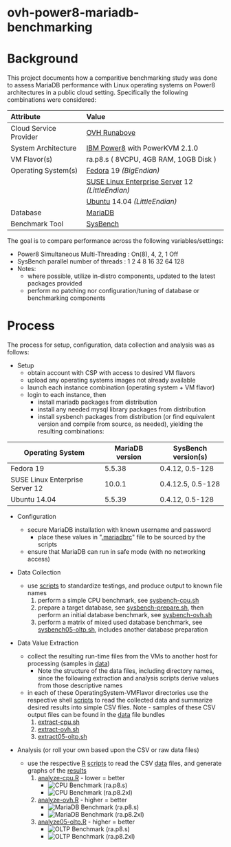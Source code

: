 ovh-power8-mariadb-benchmarking
===============================

# Background

This project documents how a comparitive benchmarking study was done to assess MariaDB performance with Linux operating systems on Power8 architectures in a public cloud setting. Specifically the following combinations were considered:

| Attribute | Value |
| :--------- |:----- |
| Cloud Service Provider | [OVH Runabove](https://www.runabove.com/index.xml) |
| System Architecture | [IBM Power8](http://www-03.ibm.com/systems/power/software/linux/) with PowerKVM 2.1.0 |
| VM Flavor(s) | ra.p8.s ( 8VCPU, 4GB RAM, 10GB Disk ) |
| Operating System(s) | [Fedora](http://fedoraproject.org/) 19 *(BigEndian)* |
|                     | [SUSE Linux Enterprise Server](https://www.suse.com/products/server/) 12 *(LittleEndian)* |
|                     | [Ubuntu](http://www.ubuntu.com/server) 14.04 *(LittleEndian)* |
| Database | [MariaDB](https://mariadb.org/) |
| Benchmark Tool | [SysBench](https://launchpad.net/sysbench) |

The goal is to compare performance across the following variables/settings:

* Power8 Simultaneous Multi-Threading : On(8), 4, 2, 1 Off
* SysBench parallel number of threads : 1 2 4 8 16 32 64 128
* Notes:
	* where possible, utilize in-distro components, updated to the latest packages provided
	* perform no patching nor configuration/tuning of database or benchmarking components

# Process

The process for setup, configuration, data collection and analysis was as follows:

* Setup
	* obtain account with CSP with access to desired VM flavors
	* upload any operating systems images not already available
	* launch each instance combination (operating system + VM flavor)
	* login to each instance, then
		* install mariadb packages from distribution
		* install any needed mysql library packages from distribution
		* install sysbench packages from distribution (or find equivalent version and compile from source, as needed), yielding the resulting combinations:

| Operating System | MariaDB version | SysBench version(s)|
| ---------------- | --------------- | ------------------ |
| Fedora 19 | 5.5.38 | 0.4.12, 0.5-128 |
| SUSE Linux Enterprise Server 12 | 10.0.1 | 0.4.12.5, 0.5-128 |
| Ubuntu 14.04 | 5.5.39 | 0.4.12, 0.5-128 |

* Configuration
	* secure MariaDB installation with known username and password
		* place these values in "[.mariadbrc](./scripts/.mariadbrc)" file to be sourced by the scripts
	* ensure that MariaDB can run in safe mode (with no networking access)

* Data Collection
	* use [scripts](./scripts) to standardize testings, and produce output to known file names
		1. perform a simple CPU benchmark, see [sysbench-cpu.sh](./scripts/sysbench-cpu.sh)
		2. prepare a target database, see [sysbench-prepare.sh](./scripts/sysbench-prepare.sh), then perform an initial database benchmark, see [sysbench-ovh.sh](./scripts/sysbench-ovh.sh)
		3. perform a matrix of mixed used database benchmark, see [sysbench05-oltp.sh](./scripts/sysbench05-oltp.sh), includes another database preparation

* Data Value Extraction
	* collect the resulting run-time files from the VMs to another host for processing (samples in [data](./data))
		* Note the structure of the data files, including directory names, since the following extraction and analysis scripts derive values from those descriptive names
	* in each of these OperatingSystem-VMFlavor directories use the respective shell [scripts](./scripts) to read the collected data and summarize desired results into simple CSV files. Note - samples of these CSV output files can be found in the [data](./data) file bundles
		1. [extract-cpu.sh](./scripts/extract-cpu.sh)
		2. [extract-ovh.sh](./scripts/extract-ovh.sh)
		3. [extract05-oltp.sh](./scripts/extract05-oltp.sh)

* Analysis (or roll your own based upon the CSV or raw data files)
	* use the respective [R](http://www.r-project.org/) [scripts](./scripts) to read the CSV [data](./data) files, and generate graphs of the [results](./results)
		1. [analyze-cpu.R](./scripts/analyze-cpu.R) - lower = better
			* ![CPU Benchmark (ra.p8.s)](./results/s-cpu.png)
			* ![CPU Benchmark (ra.p8.2xl)](./results/2xl-cpu.png)
		2. [analyze-ovh.R](./scripts/analyze-ovh.R) - higher = better
			* ![MariaDB Benchmark (ra.p8.s)](./results/s-ovh.png)
			* ![MariaDB Benchmark (ra.p8.2xl)](./results/2xl-ovh.png)
		3. [analyze05-oltp.R](./scripts/analyze05-oltp.R) - higher = better
			* ![OLTP Benchmark (ra.p8.s)](./results/s-oltp.png)
			* ![OLTP Benchmark (ra.p8.2xl)](./results/2xl-oltp.png)
